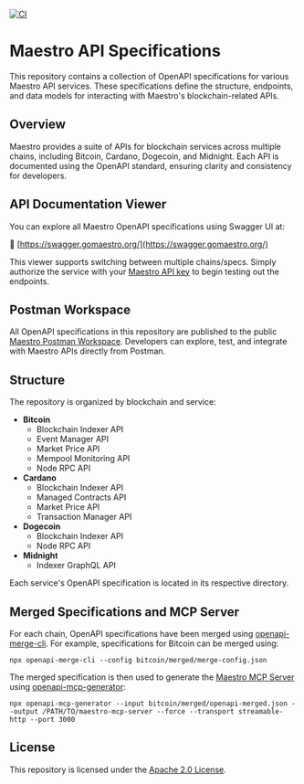 [![CI](https://github.com/maestro-org/maestro-api-specifications/actions/workflows/postman.yml/badge.svg)](https://github.com/maestro-org/maestro-api-specifications/actions/workflows/postman.yml)

# Maestro API Specifications

This repository contains a collection of OpenAPI specifications for various Maestro API services. These specifications define the structure, endpoints, and data models for interacting with Maestro's blockchain-related APIs.

## Overview

Maestro provides a suite of APIs for blockchain services across multiple chains, including Bitcoin, Cardano, Dogecoin, and Midnight. Each API is documented using the OpenAPI standard, ensuring clarity and consistency for developers.

## API Documentation Viewer

You can explore all Maestro OpenAPI specifications using Swagger UI at:

🔗 [https://swagger.gomaestro.org/](https://swagger.gomaestro.org/)

This viewer supports switching between multiple chains/specs. Simply authorize the service with your [Maestro API key](https://dashboard.gomaestro.org) to begin testing out the endpoints.

## Postman Workspace

All OpenAPI specifications in this repository are published to the public [Maestro Postman Workspace](https://www.postman.com/go-maestro/maestro-api/overview). Developers can explore, test, and integrate with Maestro APIs directly from Postman.

## Structure

The repository is organized by blockchain and service:

-   **Bitcoin**
    -   Blockchain Indexer API
    -   Event Manager API
    -   Market Price API
    -   Mempool Monitoring API
    -   Node RPC API
-   **Cardano**
    -   Blockchain Indexer API
    -   Managed Contracts API
    -   Market Price API
    -   Transaction Manager API
-   **Dogecoin**
    -   Blockchain Indexer API
    -   Node RPC API
-   **Midnight**
    -   Indexer GraphQL API

Each service's OpenAPI specification is located in its respective directory.

## Merged Specifications and MCP Server

For each chain, OpenAPI specifications have been merged using [openapi-merge-cli](https://www.npmjs.com/package/openapi-merge-cli).
For example, specifications for Bitcoin can be merged using:

```
npx openapi-merge-cli --config bitcoin/merged/merge-config.json
```

The merged specification is then used to generate the [Maestro MCP Server](https://github.com/maestro-org/maestro-mcp-server) using [openapi-mcp-generator](https://github.com/harsha-iiiv/openapi-mcp-generator):

```
npx openapi-mcp-generator --input bitcoin/merged/openapi-merged.json --output /PATH/TO/maestro-mcp-server --force --transport streamable-http --port 3000
```

## License

This repository is licensed under the [Apache 2.0 License](LICENSE).
